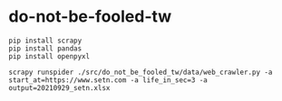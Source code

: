# do-not-be-fooled-tw

```
pip install scrapy 
pip install pandas 
pip install openpyxl 
```

```
scrapy runspider ./src/do_not_be_fooled_tw/data/web_crawler.py -a start_at=https://www.setn.com -a life_in_sec=3 -a output=20210929_setn.xlsx 
```